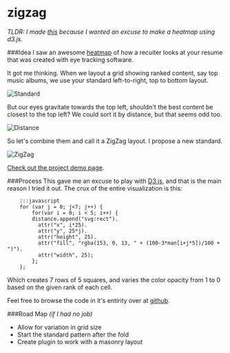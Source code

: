 zigzag
======

*TLDR: I made [this](http://crismanNoble.github.com/zigzag) because I wanted an excuse to make a heatmap using d3.js.*

###Idea
I saw an awesome [heatmap](http://flowingdata.com/2012/04/11/how-recruiters-look-at-your-resume/) of how a recuiter looks at your resume that was created with eye tracking software.

It got me thinking. When we layout a grid showing ranked content, say top music albums, we use your standard left-to-right, top to bottom layout. 

![Standard](http://dl.dropbox.com/u/3898025/ltr.png)

But our eyes gravitate towards the top left, shouldn't the best content be closest to the top left? We could sort it by distance, but that seems odd too.

![Distance](http://dl.dropbox.com/u/3898025/dist.png)

So let's combine them and call it a ZigZag layout. I propose a new standard.

![ZigZag](http://dl.dropbox.com/u/3898025/zig.png)

[Check out the project demo page](http://crismanNoble.github.com/zigzag).

###Process
This gave me an excuse to play with [D3.js](https://github.com/mbostock/d3/wiki/Tutorials), and that is the main reason I tried it out. The crux of the entire visualization is this:

		:::javascript
		for (var j = 0; j<7; j++) {
			for(var i = 0; i < 5; i++) {
			distance.append("svg:rect").
			  attr("x", i*25).
			  attr("y", 25*j).
			  attr("height", 25).
			  attr("fill", "rgba(153, 0, 13, " + (100-3*man[i+j*5])/100 + ")").
			  attr("width", 25);
			};
		};

Which creates 7 rows of 5 squares, and varies the color opacity from 1 to 0 based on the given rank of each cell.

Feel free to browse the code in it's entirity over at [github](https://github.com/crismanNoble/zigzag).

###Road Map *(if I had no job)*

*    Allow for variation in grid size
*    Start the standard pattern after the fold
*    Create plugin to work with a masonry layout